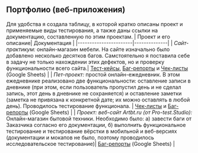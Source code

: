 ## Портфолио (веб-приложения)

Для удобства я создала таблицу, в которой кратко описаны проект и применяемые виды тестирования, а также даны ссылки на документацию, составленную по этим проектам.
| Проект и его описание| Документация  | 
|-----------------------|--------------|
| *Сайт-практикум:* онлайн-магазин мебели. На сайте изначально было добавлено несколько десятков багов. Самстоятельно я поставила себе в задачу не только нахождении этих дефектов, но и проверку функциональности всего сайта.| [Тест-кейсы](https://docs.google.com/spreadsheets/d/1M1HUrRK48Q3j6tiaxqsFx4XRMDNBzPAg/edit?usp=sharing&ouid=108197032685775109729&rtpof=true&sd=true), [Баг-репорты](https://docs.google.com/spreadsheets/d/1E6RCisrai0NeJZf1Zrgyn28QfL3m044u/edit?usp=sharing&ouid=108197032685775109729&rtpof=true&sd=true) и [Чек-листы](https://docs.google.com/spreadsheets/d/1pi4F95Zhlin0XuTZ9ULjf-2Y6ko4LRRe/edit?usp=sharing&ouid=108197032685775109729&rtpof=true&sd=true) (Google Sheets)  |
| *Пет-проект:* простой онлайн-ежедневник. В этом ежедневнике реализовано две функциональности: оставление записи в дневнике (при этом, если пользователь пропустил день и не сделал запись, этот день в дневнике не сохраняется) и оставление заметки (заметка не привязана к конкретной дате; их можно оставлять в любой день). Проводилось тестирование функционала. | [Чек-листы](https://docs.google.com/spreadsheets/d/1k_ElotipZqeJi-SnaPE0ZQDx-iBAV8C0/edit?usp=sharing&ouid=108197032685775109729&rtpof=true&sd=true) и [Баг-репорты](https://docs.google.com/spreadsheets/d/1_LJOWKj0d1kWkL7IspL9k-IN5LfZGYYc/edit?usp=sharing&ouid=108197032685775109729&rtpof=true&sd=true) (Google Sheets) |
| *Проект: веб-сайт Artbt.ru (от Pro-test.Studio):* Онлайн-магазин бытовой техники. Необходимо было: а) завести баги от Заказчика согласно его документации, б) выполнить функциональное тестирование и тестирование вёрстки в мобильной и веб-версиях (документации и мокапов не было, поэтому проводилось исследовательское тестирование)| [Баг-репорты](https://docs.google.com/spreadsheets/d/10ao5PwLmTfwNryAlq0maTIAkldhpyEW_/edit?usp=sharing&ouid=108197032685775109729&rtpof=true&sd=true) (Google Sheets) |




